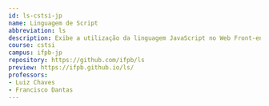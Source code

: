```yaml
---
id: ls-cstsi-jp
name: Linguagem de Script
abbreviation: ls
description: Exibe a utilização da linguagem JavaScript no Web Front-end, e de uso de componentes de Interface.
course: cstsi
campus: ifpb-jp
repository: https://github.com/ifpb/ls
preview: https://ifpb.github.io/ls/
professors:
- Luiz Chaves
- Francisco Dantas
---
```

